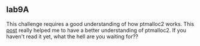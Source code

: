 ## lab9A
This challenge requires a good understanding of how ptmalloc2 works. This [post](https://sploitfun.wordpress.com/2015/02/10/understanding-glibc-malloc/) 
really helped me to have a better understanding of ptmalloc2. If you haven't read it yet, what the hell are you waiting for??
